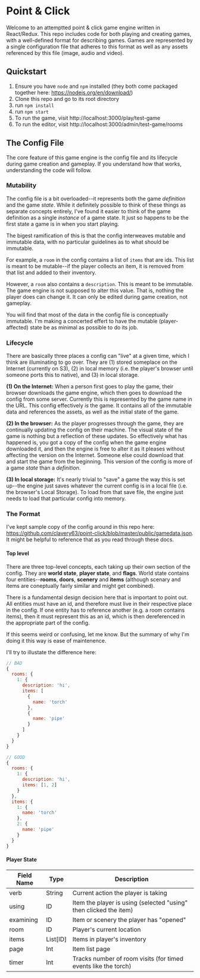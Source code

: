 # Point & Click

Welcome to an attemptted point & click game engine written in React/Redux. This repo includes code for both playing and creating games, with a well-defined format for describing games. Games are represented by a single configuration file that adheres to this format as well as any assets referenced by this file (image, audio and video).

## Quickstart

1. Ensure you have `node` and `npm` installed (they both come packaged together here: https://nodejs.org/en/download/)
2. Clone this repo and go to its root directory
3. run `npm install`
4. run `npm start`
5. To run the game, visit http://localhost:3000/play/test-game
6. To run the editor, visit http://localhost:3000/admin/test-game/rooms

## The Config File

The core feature of this game engine is the config file and its lifecycle during game creation and gameplay. If you understand how that works, understanding the code will follow.

### Mutability

The config file is a bit overloaded--it represents both the game _definition_ and the game _state_. While it definitely possible to think of these things as separate concepts entirely, I've found it easier to think of the game definition as a single _instance_ of a game state. It just so happens to be the first state a game is in when you start playing.

The bigest ramification of this is that the config interweaves mutable and immutable data, with no particular guidelines as to what should be immutable.

For example, a `room` in the config contains a list of `items` that are ids. This list is meant to be mutable--if the player collects an item, it is removed from that list and added to their inventory.

However, a `room` also contains a `description`. This is meant to be immutable. The game engine is not supposed to alter this value. That is, nothing the player does can change it. It can only be edited during game creation, not gameplay.

You will find that most of the data in the config file is conceptually immutable. I'm making a concerted effert to have the mutable (player-affected) state be as minimal as possible to do its job.

### Lifecycle

There are basically three places a config can "live" at a given time, which I think are illuminating to go over. They are (1) stored someplace on the Internet (currently on S3), (2) in local memory (i.e. the player's browser until someone ports this to native), and (3) in local storage.

**(1) On the Internet:** When a person first goes to play the game, their browser downloads the game engine, which then goes to download the config from some server. Currently this is represented by the game name in the URL. This config effectively _is_ the game. It contains all of the immutable data and references the assets, as well as the initial state of the game.

**(2) In the browser:** As the player progresses through the game, they are continually updating the config on their machine. The visual state of the game is nothing but a reflection of these updates. So effectively what has happened is, you got a copy of the config when the game engine downloaded it, and then the engine is free to alter it as it pleases without affecting the version on the Internet. Someone else could download that and start the game from the beginning. This version of the config is more of a game _state_ than a _definition_.

**(3) In local storage:** It's nearly trivial to "save" a game the way this is set up--the engine just saves whatever the current config is in a local file (i.e. the browser's Local Storage). To load from that save file, the engine just needs to load that particular config into memory.

### The Format

I've kept sample copy of the config around in this repo here: https://github.com/clavery63/point-click/blob/master/public/gamedata.json. It might be helpful to reference that as you read through these docs.

#### Top level

There are three top-level concepts, each taking up their own section of the config. They are **world state**, **player state**, and **flags**. World state contains four entities--**rooms**, **doors**, **scenery** and **items** (although scenary and items are coneptually fairly similar and might get combined).

There is a fundamental design decision here that is important to point out. All entities must have an id, and therefore must live in their respective place in the config. If one entity has to reference another (e.g. a room contains items), then it must represent this as an id, which is then dereferenced in the appropriate part of the config.

If this seems weird or confusing, let me know. But the summary of why I'm doing it this way is ease of maintenence.

I'll try to illustate the difference here:

```javascript
// BAD
{
  rooms: {
    1: {
      description: 'hi',
      items: [
        {
          name: 'torch'
        },
        {
          name: 'pipe'
        }
      ]
    }
  }
}

// GOOD
{
  rooms: {
    1: {
      description: 'hi',
      items: [1, 2]
    }
  },
  items: {
    1: {
      name: 'torch'
    },
    2: {
      name: 'pipe'
    }
  }
}
```

#### Player State

| Field Name | Type      | Description
| -----------| --------- | ----- |
| verb       |  String   | Current action the player is taking
| using      |  ID       | Item the player is using (selected "using" then clicked the item)
| examining  |  ID       | Item or scenery the player has "opened"
| room       |  ID       | Player's current location
| items      |  List[ID] | Items in player's inventory
| page       |  Int      | Item list page
| timer      |  Int      | Tracks number of room visits (for timed events like the torch)

